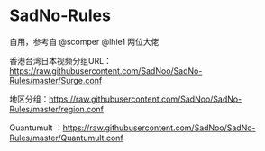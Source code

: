 # SadNo-Rules

自用，参考自 @scomper @lhie1 两位大佬

香港台湾日本视频分组URL：https://raw.githubusercontent.com/SadNoo/SadNo-Rules/master/Surge.conf

地区分组：https://raw.githubusercontent.com/SadNoo/SadNo-Rules/master/region.conf

Quantumult ：https://raw.githubusercontent.com/SadNoo/SadNo-Rules/master/Quantumult.conf
